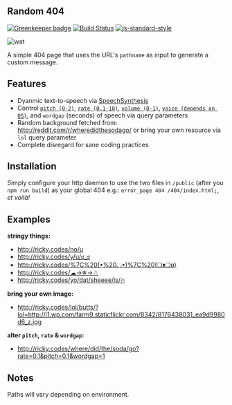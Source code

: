 ## Random 404

[![Greenkeeper badge](https://badges.greenkeeper.io/rickycodes/random-404.svg)](https://greenkeeper.io/)
[![Build Status](https://api.travis-ci.org/rickycodes/random-404.svg?branch=master)](https://travis-ci.org/rickycodes/random-404/)
[![js-standard-style](https://img.shields.io/badge/code%20style-standard-brightgreen.svg)](http://standardjs.com/)

![wat](http://ricky.codes/i/deal-with-it.gif?v=lol)

A simple 404 page that uses the URL's `pathname` as input to generate a custom message.

## Features

* Dyanmic text-to-speech via [SpeechSynthesis](https://developer.mozilla.org/en-US/docs/Web/API/SpeechSynthesisUtterance)
* Control [`pitch (0-2)`](https://developer.mozilla.org/en-US/docs/Web/API/SpeechSynthesisUtterance/pitch), [`rate (0.1-10)`](https://developer.mozilla.org/en-US/docs/Web/API/SpeechSynthesisUtterance/rate), [`volume (0-1)`](https://developer.mozilla.org/en-US/docs/Web/API/SpeechSynthesisUtterance/volume), [`voice (depends on OS)`](https://developer.mozilla.org/en-US/docs/Web/API/SpeechSynthesisUtterance/voice), and `wordgap` (seconds) of speech via query parameters
* Random background fetched from: http://reddit.com/r/wheredidthesodago/ or bring your own resource via `lol` query parameter
* Complete disregard for sane coding practices

## Installation

Simply configure your http daemon to use the two files in `/public` (after you `npm run build`) as your global 404 e.g.: `error_page 404 /404/index.html;`, _et voilà!_

## Examples

**stringy things:**
* <a target='_blank' href='http://ricky.codes/no/u'>http://ricky.codes/no/u</a>
* <a target='_blank' href='http://ricky.codes/y/u/ಠ_ಠ'>http://ricky.codes/y/u/ಠ_ಠ</a>
* <a target='_blank' href='http://ricky.codes/%7C%20(•%20◡•)%7C%20(❍ᴥ❍ʋ)'>http://ricky.codes/%7C%20(•%20◡•)%7C%20(❍ᴥ❍ʋ)</a>
* <a target='_blank' href='http://ricky.codes/☁→❄→☃'>http://ricky.codes/☁→❄→☃</a>
* <a target='_blank' href='http://ricky.codes/yo/dat/sheeee/is/🔥'>http://ricky.codes/yo/dat/sheeee/is/🔥</a>

**bring your own image:**
* <a target='_blank' href='http://ricky.codes/lol/butts/?lol=http://i1.wp.com/farm9.staticflickr.com/8342/8176438031_ea9d9980d6_z.jpg'>http://ricky.codes/lol/butts/?lol=http://i1.wp.com/farm9.staticflickr.com/8342/8176438031_ea9d9980d6_z.jpg</a>

**alter `pitch`, `rate` & `wordgap`:**
* <a target='_blank' href='http://ricky.codes/where/did/the/soda/go?rate=0.1&pitch=0.1&wordgap=1'>http://ricky.codes/where/did/the/soda/go?rate=0.1&pitch=0.1&wordgap=1</a>

## Notes

Paths will vary depending on environment.
